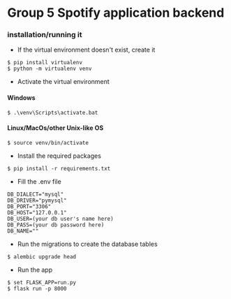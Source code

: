 # Group 5 Spotify application backend

### installation/running it

* If the virtual environment doesn't exist, create it
```
$ pip install virtualenv
$ python -m virtualenv venv
```

* Activate the virtual environment 

#### Windows
```
$ .\venv\Scripts\activate.bat
```

#### Linux/MacOs/other Unix-like OS
```
$ source venv/bin/activate
```

* Install the required packages
```
$ pip install -r requirements.txt
```

* Fill the .env file

```
DB_DIALECT="mysql"
DB_DRIVER="pymysql"
DB_PORT="3306"
DB_HOST="127.0.0.1"
DB_USER=(your db user's name here)
DB_PASS=(your db password here)
DB_NAME=""
```

* Run the migrations to create the database tables
```
$ alembic upgrade head
```


* Run the app
```
$ set FLASK_APP=run.py
$ flask run -p 8000
```